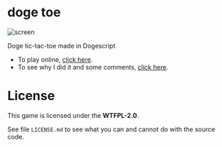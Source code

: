 # doge toe

![screen](http://alexdantas.net/stuff/wp-content/uploads/2014/05/doge-toe.png)

Doge tic-tac-toe made in Dogescript

* To play online, [click here][live].
* To see why I did it and some comments, [click here][post].

# License

This game is licensed under the **WTFPL-2.0**.

See file `LICENSE.md` to see what you can and cannot do with the source code.

[live]: http://alexdantas.net/games/doge-toe/
[post]: http://alexdantas.net/stuff/posts/doge-toe-tic-tac-toe-with-dogescript/

